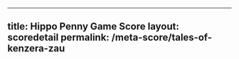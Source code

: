 ---
        
title: Hippo Penny Game Score
layout: scoredetail
permalink: /meta-score/tales-of-kenzera-zau
---